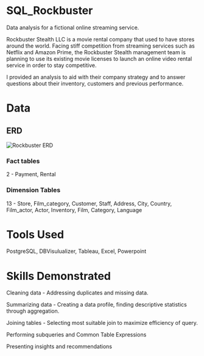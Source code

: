 # SQL_Rockbuster
Data analysis for a fictional online streaming service.

Rockbuster Stealth LLC is a movie rental company that used to have stores around the
world. Facing stiff competition from streaming services such as Netflix and Amazon Prime,
the Rockbuster Stealth management team is planning to use its existing movie licenses to
launch an online video rental service in order to stay competitive.

I provided an analysis to aid with their company strategy and to answer questions about their inventory, customers and previous performance.

# Data
## ERD
![Rockbuster ERD](https://github.com/AngusB87/SQL_Rockbuster/assets/142520762/4ee60f71-3b42-468b-b5eb-2587f00bb6be)

### Fact tables
2 - Payment, Rental
### Dimension Tables
13 - Store, Film_category, Customer, Staff, Address, City, Country, Film_actor, Actor, Inventory, Film, Category, Language

# Tools Used
PostgreSQL, DBVisulualizer, Tableau, Excel, Powerpoint

# Skills Demonstrated
Cleaning data - Addressing duplicates and missing data.

Summarizing data - Creating a data profile, finding descriptive statistics through aggregation.

Joining tables - Selecting most suitable join to maximize efficiency of query.

Performing subqueries and Common Table Expressions

Presenting insights and recommendations

